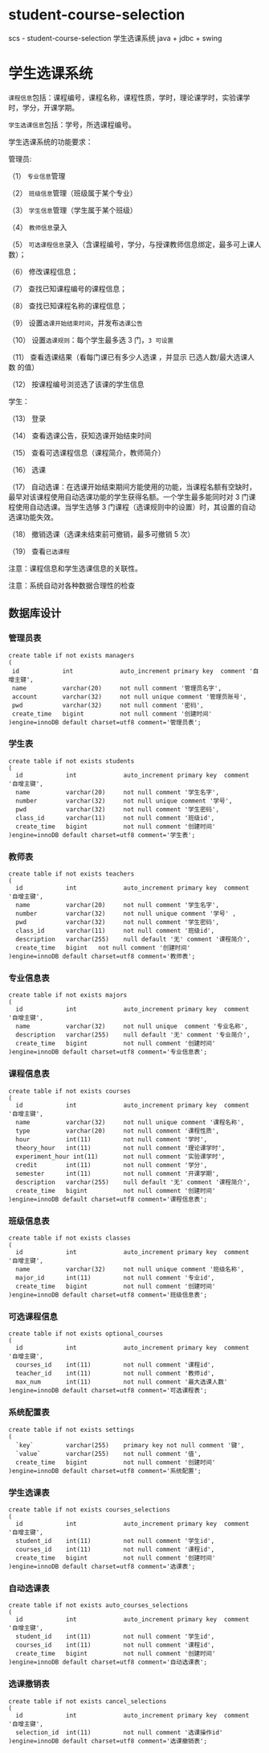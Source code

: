 # student-course-selection
scs - student-course-selection 学生选课系统   java + jdbc + swing

#  学生选课系统 

`课程信息`包括：课程编号，课程名称，课程性质，学时，理论课学时，实验课学时，学分，开课学期。

`学生选课信息`包括：学号，所选课程编号。

学生选课系统的功能要求：

管理员: 

（1） `专业信息`管理

（2） `班级信息`管理（班级属于某个专业）

（3） `学生信息`管理（学生属于某个班级）

（4） `教师信息`录入

（5） `可选课程信息`录入（含课程编号，学分，与授课教师信息绑定，最多可上课人数）； 

（6） 修改课程信息；

（7） 查找已知课程编号的课程信息；

（8） 查找已知课程名称的课程信息；

（9） 设置`选课开始结束时间`，并发布`选课公告`

（10） 设置`选课规则`：每个学生最多选 3 门，`3 可设置`

（11） 查看选课结果（看每门课已有多少人选课 ，并显示 已选人数/最大选课人数 的值）

（12） 按课程编号浏览选了该课的学生信息

学生：

（13） 登录

（14） 查看选课公告，获知选课开始结束时间

（15） 查看可选课程信息（课程简介，教师简介）

（16） 选课

（17） 自动选课：在选课开始结束期间方能使用的功能，当课程名额有空缺时，最早对该课程使用自动选课功能的学生获得名额。一个学生最多能同时对 3 门课程使用自动选课。当学生选够 3 门课程（选课规则中的设置）时，其设置的自动选课功能失效。

（18） 撤销选课（选课未结束前可撤销，最多可撤销 5 次） 

（19） 查看`已选课程`

注意：课程信息和学生选课信息的关联性。

注意：系统自动对各种数据合理性的检查



## 数据库设计

### 管理员表

 ```mysql
create table if not exists managers
(
  id    	  	int 			auto_increment primary key  comment '自增主键',
  name        	varchar(20)   	not null comment '管理员名字',
  account     	varchar(32)   	not null unique comment '管理员账号',
  pwd         	varchar(32)   	not null comment '密码',
  create_time 	bigint   		not null comment '创建时间'
)engine=innoDB default charset=utf8 comment='管理员表';
 ```

### 学生表

```mysql
create table if not exists students
(
  id    	  	int 			auto_increment primary key  comment '自增主键',
  name        	varchar(20)   	not null comment '学生名字',
  number	  	varchar(32)		not null unique comment '学号',
  pwd         	varchar(32)   	not null comment '学生密码',
  class_id    	varchar(11)		not null comment '班级id',
  create_time 	bigint   		not null comment '创建时间'
)engine=innoDB default charset=utf8 comment='学生表';
```

### 教师表

```mysql
create table if not exists teachers
(
  id    	  	int 			auto_increment primary key  comment '自增主键',
  name        	varchar(20)   	not null comment '学生名字',
  number	  	varchar(32)		not null unique comment '学号' ,
  pwd         	varchar(32)   	not null comment '学生密码',
  class_id    	varchar(11)		not null comment '班级id',
  description 	varchar(255)	null default '无' comment '课程简介',
  create_time 	bigint   not null comment '创建时间'
)engine=innoDB default charset=utf8 comment='教师表';
```

### 专业信息表

```mysql
create table if not exists majors
(
  id    	  	int 			auto_increment primary key  comment '自增主键',
  name 		  	varchar(32)	 	not null unique  comment '专业名称',
  description 	varchar(255)	null default '无' comment '专业简介',
  create_time 	bigint		 	not null comment '创建时间'
)engine=innoDB default charset=utf8 comment='专业信息表';
```

### 课程信息表

```mysql
create table if not exists courses
(
  id    	  	int 			auto_increment primary key  comment '自增主键',
  name 		  	varchar(32)		not null unique comment '课程名称',
  type		  	varchar(20)		not null comment '课程性质',
  hour  	  	int(11)			not null comment '学时',
  theory_hour 	int(11)			not null comment '理论课学时',
  experiment_hour int(11) 		not null comment '实验课学时', 
  credit	  	int(11) 		not null comment '学分',
  semester	  	int(11) 		not null comment '开课学期', 
  description 	varchar(255)	null default '无' comment '课程简介',
  create_time 	bigint			not null comment '创建时间'
)engine=innoDB default charset=utf8 comment='课程信息表';
```

### 班级信息表

```mysql
create table if not exists classes
(
  id    	  	int 			auto_increment primary key  comment '自增主键', 
  name		  	varchar(32)		not null unique comment	'班级名称',
  major_id	  	int(11) 		not null comment '专业id',
  create_time 	bigint			not null comment '创建时间'
)engine=innoDB default charset=utf8 comment='班级信息表';
```

### 可选课程信息

```mysql
create table if not exists optional_courses
(
  id    	  	int 			auto_increment primary key  comment '自增主键',
  courses_id  	int(11) 		not null comment '课程id',
  teacher_id  	int(11)			not null comment '教师id',
  max_num		int(11)			not null comment '最大选课人数' 
)engine=innoDB default charset=utf8 comment='可选课程表';
```

### 系统配置表

```mysql
create table if not exists settings
(
  `key`			varchar(255)	primary key not null comment '键',
  `value`		varchar(255)	not null comment '值',
  create_time 	bigint			not null comment '创建时间'
)engine=innoDB default charset=utf8 comment='系统配置';
```



 ### 学生选课表

```mysql
create table if not exists courses_selections
(
  id    	  	int 			auto_increment primary key  comment '自增主键', 
  student_id  	int(11)  		not null comment '学生id',
  courses_id  	int(11)			not null comment '课程id',
  create_time 	bigint			not null comment '创建时间'
)engine=innoDB default charset=utf8 comment='选课表';
```

### 自动选课表

```mysql
create table if not exists auto_courses_selections
(
  id    	  	int 			auto_increment primary key  comment '自增主键', 
  student_id  	int(11)  		not null comment '学生id',
  courses_id  	int(11)			not null comment '课程id',
  create_time 	bigint			not null comment '创建时间'
)engine=innoDB default charset=utf8 comment='自动选课表';
```

### 选课撤销表

```mysql
create table if not exists cancel_selections
(
  id    	  	int 			auto_increment primary key  comment '自增主键', 
  selection_id	int(11)			not null comment '选课操作id'
)engine=innoDB default charset=utf8 comment='选课撤销表';
```

